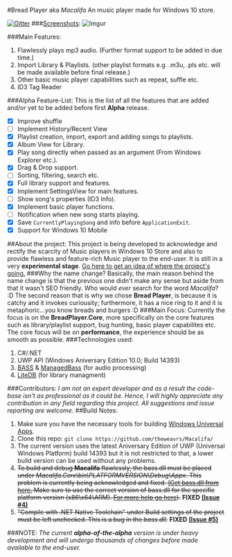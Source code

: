 #Bread Player aka _Macalifa_
An music player made for Windows 10 store.

[![Gitter](https://img.shields.io/gitter/room/nwjs/nw.js.svg?maxAge=2592000)](https://gitter.im/macalifa/Lobby)
###[Screenshots](https://github.com/theweavrs/Macalifa/wiki/Screenshots):
![Imgur](http://i.imgur.com/QBZY1AB.jpg)

###Main Features:
1. Flawlessly plays mp3 audio. (Further format support to be added in due time.)
2. Import Library & Playlists. (other playlist formats e.g. .m3u, .pls etc. will be made available before final release.) 
3. Other basic music player capabilities such as repeat, suffle etc.
4. ID3 Tag Reader

###Alpha Feature-List:
This is the list of all the features that are added and/or yet to be added before first **Alpha** release.
- [x] Improve shuffle
- [ ] Implement History/Recent View
- [x] Playlist creation, import, export and adding songs to playlists. 
- [x] Album View for Library.
- [x] Play song directly when passed as an argument (From Windows Explorer etc.).
- [x] Drag & Drop support.
- [ ] Sorting, filtering, search etc.
- [x] Full library support and features. 
- [x] Implement SettingsView for main features.
- [ ] Show song's properties (ID3 Info).
- [x] Implement basic player functions.
- [ ] Notification when new song starts playing.
- [x] Save `CurrentlyPlayingSong` and info before `ApplicationExit`.
- [x] Support for Windows 10 Mobile

##About the project:
This project is being developed to acknowledge and rectify the scarcity of Music players in Windows 10 Store and also to provide flawless and feature-rich Music player to the end-user. It is still in a very **experimental stage**. [Go here to get an idea of where the project's going.](https://github.com/theweavrs/Macalifa/wiki/Road-to-the-first-release)
###Why the name change?
Basically, the main reason behind the name change is that the previous one didn't make any sense but aside from that it wasn't SEO friendly. Who would _ever_ search for the word _Macalifa_? :D The second reason that is why we chose **Bread Player**, is because it is catchy and it invokes curiousity; furthermore, it has a nice ring to it and it is metaphoric...you know breads and burgers :D
###Main Focus:
Currently the focus is on the **BreadPlayer.Core**, more specifically on the core features such as library/playlist support, bug hunting, basic player capabilites etc. The core focus will be on **performance**, the experience should be as smooth as possible.
###Technologies used:
1. C#/.NET
2. UWP API (Windows Aniversary Edition 10.0; Build 14393)
2. [BASS](http://www.un4seen.com/bass.html) & [ManagedBass](https://github.com/ManagedBass/ManagedBass) (for audio processing)
3. [LiteDB](https://github.com/mbdavid/LiteDB) (for library managment)

###Contributors:
_I am not an expert developer and as a result the code-base isn't as professional as it could be. Hence, I will highly appreciate any contribution in any field regarding this project. All suggestions and issue reporting are welcome._
##Build Notes:
1. Make sure you have the necessary tools for building [Windows Universal Apps](https://dev.windows.com/en-us/develop/building-universal-Windows-apps).
2. Clone this repo:  `git clone https://github.com/theweavrs/Macalifa/`
3. The current version uses the latest Aniversary Edition of UWP (Universal Windows Platform) build 14393 but it is not restricted to that, a lower build version can be used without any problems.
4. ~~To build and debug **Macalifa** flawlessly, the bass.dll must be placed under _Macalifa.Core\bin\PLATFORMVERSION\Debug\Appx_. This problem is currently being acknowledged and fixed. [(Get bass.dll from here.](http://www.un4seen.com/stuff/bass24-winstore.zip) Make sure to use the correct version of bass.dll for the specific platform version (x86\x64\ARM). [For more help go here](http://www.un4seen.com/forum/?topic=16665)).~~ **FIXED [(Issue #4)](https://github.com/theweavrs/Macalifa/issues/4)**
5. ~~"Compile with .NET Native Toolchain" under Build settings of the project must be left unchecked. This is a bug in the _bass.dll_.~~ **FIXED [(Issue #5)](https://github.com/theweavrs/Macalifa/issues/5)**

###NOTE:
_The current **alpha-of-the-alpha** version is under heavy development and will undergo thousands of changes before made available to the end-user._
